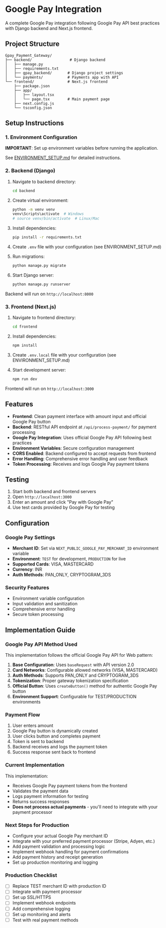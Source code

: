 # Google Pay Integration

A complete Google Pay integration following Google Pay API best practices with Django backend and Next.js frontend.

## Project Structure

```
Gpay_Payment_Gateway/
├── backend/                 # Django backend
│   ├── manage.py
│   ├── requirements.txt
│   ├── gpay_backend/       # Django project settings
│   └── payments/           # Payments app with API
└── frontend/               # Next.js frontend
    ├── package.json
    ├── app/
    │   ├── layout.tsx
    │   └── page.tsx        # Main payment page
    ├── next.config.js
    └── tsconfig.json
```

## Setup Instructions

### 1. Environment Configuration

**IMPORTANT**: Set up environment variables before running the application.

See [ENVIRONMENT_SETUP.md](./ENVIRONMENT_SETUP.md) for detailed instructions.

### 2. Backend (Django)

1. Navigate to backend directory:
   ```bash
   cd backend
   ```

2. Create virtual environment:
   ```bash
   python -m venv venv
   venv\Scripts\activate  # Windows
   # source venv/bin/activate  # Linux/Mac
   ```

3. Install dependencies:
   ```bash
   pip install -r requirements.txt
   ```

4. Create `.env` file with your configuration (see ENVIRONMENT_SETUP.md)

5. Run migrations:
   ```bash
   python manage.py migrate
   ```

6. Start Django server:
   ```bash
   python manage.py runserver
   ```

Backend will run on `http://localhost:8000`

### 3. Frontend (Next.js)

1. Navigate to frontend directory:
   ```bash
   cd frontend
   ```

2. Install dependencies:
   ```bash
   npm install
   ```

3. Create `.env.local` file with your configuration (see ENVIRONMENT_SETUP.md)

4. Start development server:
   ```bash
   npm run dev
   ```

Frontend will run on `http://localhost:3000`

## Features

- **Frontend**: Clean payment interface with amount input and official Google Pay button
- **Backend**: RESTful API endpoint at `/api/process-payment/` for payment processing
- **Google Pay Integration**: Uses official Google Pay API following best practices
- **Environment Variables**: Secure configuration management
- **CORS Enabled**: Backend configured to accept requests from frontend
- **Error Handling**: Comprehensive error handling and user feedback
- **Token Processing**: Receives and logs Google Pay payment tokens

## Testing

1. Start both backend and frontend servers
2. Open `http://localhost:3000`
3. Enter an amount and click "Pay with Google Pay"
4. Use test cards provided by Google Pay for testing

## Configuration

### Google Pay Settings
- **Merchant ID**: Set via `NEXT_PUBLIC_GOOGLE_PAY_MERCHANT_ID` environment variable
- **Environment**: `TEST` for development, `PRODUCTION` for live
- **Supported Cards**: VISA, MASTERCARD
- **Currency**: INR
- **Auth Methods**: PAN_ONLY, CRYPTOGRAM_3DS

### Security Features
- Environment variable configuration
- Input validation and sanitization
- Comprehensive error handling
- Secure token processing

## Implementation Guide

### Google Pay API Method Used

This implementation follows the official Google Pay API for Web pattern:

1. **Base Configuration**: Uses `baseRequest` with API version 2.0
2. **Card Networks**: Configurable allowed networks (VISA, MASTERCARD)
3. **Auth Methods**: Supports PAN_ONLY and CRYPTOGRAM_3DS
4. **Tokenization**: Proper gateway tokenization specification
5. **Official Button**: Uses `createButton()` method for authentic Google Pay button
6. **Environment Support**: Configurable for TEST/PRODUCTION environments

### Payment Flow

1. User enters amount
2. Google Pay button is dynamically created
3. User clicks button and completes payment
4. Token is sent to backend
5. Backend receives and logs the payment token
6. Success response sent back to frontend

### Current Implementation

This implementation:
- Receives Google Pay payment tokens from the frontend
- Validates the payment data
- Logs payment information for testing
- Returns success responses
- **Does not process actual payments** - you'll need to integrate with your payment processor

### Next Steps for Production

- Configure your actual Google Pay merchant ID
- Integrate with your preferred payment processor (Stripe, Adyen, etc.)
- Add payment validation and processing logic
- Implement webhook handling for payment confirmations
- Add payment history and receipt generation
- Set up production monitoring and logging

### Production Checklist

- [ ] Replace TEST merchant ID with production ID
- [ ] Integrate with payment processor
- [ ] Set up SSL/HTTPS
- [ ] Implement webhook endpoints
- [ ] Add comprehensive logging
- [ ] Set up monitoring and alerts
- [ ] Test with real payment methods
